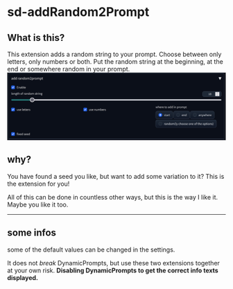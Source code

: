 # sd-addRandom2Prompt

## What is this?
This extension adds a random string to your prompt. 
Choose between only letters, only numbers or both.
Put the random string at the beginning, at the end or somewhere random in your prompt.
![screenshot of the extension](https://raw.githubusercontent.com/h43lb1t0/sd-addRandom2Prompt/main/images/sdAddRandom2PromptScreenshot.png)

## why?
You have found a seed you like, but want to add some variation to it? This is the extension for you!

All of this can be done in countless other ways, but this is the way I like it. Maybe you like it too.

<hr>

## some infos
some of the default values can be changed in the settings.

It does not *break* DynamicPrompts, but use these two extensions together at your own risk.
**Disabling DynamicPrompts to get the correct info texts displayed.**